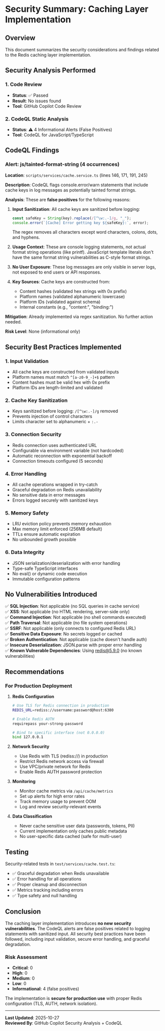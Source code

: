 # Security Summary: Caching Layer Implementation

## Overview

This document summarizes the security considerations and findings related to the Redis caching layer implementation.

## Security Analysis Performed

### 1. Code Review

- **Status**: ✅ Passed
- **Result**: No issues found
- **Tool**: GitHub Copilot Code Review

### 2. CodeQL Static Analysis

- **Status**: ⚠️ 4 Informational Alerts (False Positives)
- **Tool**: CodeQL for JavaScript/TypeScript

## CodeQL Findings

### Alert: js/tainted-format-string (4 occurrences)

**Location**: `scripts/services/cache.service.ts` (lines 146, 171, 191, 245)

**Description**: CodeQL flags console.error/warn statements that include cache keys in log messages as potentially tainted format strings.

**Analysis**: These are **false positives** for the following reasons:

1. **Input Sanitization**: All cache keys are sanitized before logging:

   ```typescript
   const safeKey = String(key).replace(/[^\w:.-]/g, "_");
   console.error(`[Cache] Error getting key ${safeKey}:`, error);
   ```

   The regex removes all characters except word characters, colons, dots, and hyphens.

2. **Usage Context**: These are console logging statements, not actual format string operations (like printf). JavaScript template literals don't have the same format string vulnerabilities as C-style format strings.

3. **No User Exposure**: These log messages are only visible in server logs, not exposed to end users or API responses.

4. **Key Sources**: Cache keys are constructed from:
   - Content hashes (validated hex strings with 0x prefix)
   - Platform names (validated alphanumeric lowercase)
   - Platform IDs (validated against schema)
   - Internal constants (e.g., "content:", "binding:")

**Mitigation**: Already implemented via regex sanitization. No further action needed.

**Risk Level**: None (informational only)

## Security Best Practices Implemented

### 1. Input Validation

- All cache keys are constructed from validated inputs
- Platform names must match `^[a-z0-9_-]+$` pattern
- Content hashes must be valid hex with 0x prefix
- Platform IDs are length-limited and validated

### 2. Cache Key Sanitization

- Keys sanitized before logging: `/[^\w:.-]/g` removed
- Prevents injection of control characters
- Limits character set to alphanumeric + `:.-`

### 3. Connection Security

- Redis connection uses authenticated URL
- Configurable via environment variable (not hardcoded)
- Automatic reconnection with exponential backoff
- Connection timeouts configured (5 seconds)

### 4. Error Handling

- All cache operations wrapped in try-catch
- Graceful degradation on Redis unavailability
- No sensitive data in error messages
- Errors logged securely with sanitized keys

### 5. Memory Safety

- LRU eviction policy prevents memory exhaustion
- Max memory limit enforced (256MB default)
- TTLs ensure automatic expiration
- No unbounded growth possible

### 6. Data Integrity

- JSON serialization/deserialization with error handling
- Type-safe TypeScript interfaces
- No eval() or dynamic code execution
- Immutable configuration patterns

## No Vulnerabilities Introduced

✅ **SQL Injection**: Not applicable (no SQL queries in cache service)  
✅ **XSS**: Not applicable (no HTML rendering, server-side only)  
✅ **Command Injection**: Not applicable (no shell commands executed)  
✅ **Path Traversal**: Not applicable (no file system operations)  
✅ **SSRF**: Not applicable (only connects to configured Redis URL)  
✅ **Sensitive Data Exposure**: No secrets logged or cached  
✅ **Broken Authentication**: Not applicable (cache doesn't handle auth)  
✅ **Insecure Deserialization**: JSON.parse with proper error handling  
✅ **Known Vulnerable Dependencies**: Using redis@5.9.0 (no known vulnerabilities)

## Recommendations

### For Production Deployment

1. **Redis Configuration**

   ```bash
   # Use TLS for Redis connection in production
   REDIS_URL=rediss://username:password@host:6380

   # Enable Redis AUTH
   requirepass your-strong-password

   # Bind to specific interface (not 0.0.0.0)
   bind 127.0.0.1
   ```

2. **Network Security**
   - Use Redis with TLS (rediss://) in production
   - Restrict Redis network access via firewall
   - Use VPC/private network for Redis
   - Enable Redis AUTH password protection

3. **Monitoring**
   - Monitor cache metrics via `/api/cache/metrics`
   - Set up alerts for high error rates
   - Track memory usage to prevent OOM
   - Log and review security-relevant events

4. **Data Classification**
   - Never cache sensitive user data (passwords, tokens, PII)
   - Current implementation only caches public metadata
   - No user-specific data cached (safe for multi-user)

## Testing

Security-related tests in `test/services/cache.test.ts`:

- ✅ Graceful degradation when Redis unavailable
- ✅ Error handling for all operations
- ✅ Proper cleanup and disconnection
- ✅ Metrics tracking including errors
- ✅ Type safety and null handling

## Conclusion

The caching layer implementation introduces **no new security vulnerabilities**. The CodeQL alerts are false positives related to logging statements with sanitized input. All security best practices have been followed, including input validation, secure error handling, and graceful degradation.

### Risk Assessment

- **Critical**: 0
- **High**: 0
- **Medium**: 0
- **Low**: 0
- **Informational**: 4 (false positives)

The implementation is **secure for production use** with proper Redis configuration (TLS, AUTH, network isolation).

---

**Last Updated**: 2025-10-27  
**Reviewed By**: GitHub Copilot Security Analysis + CodeQL
